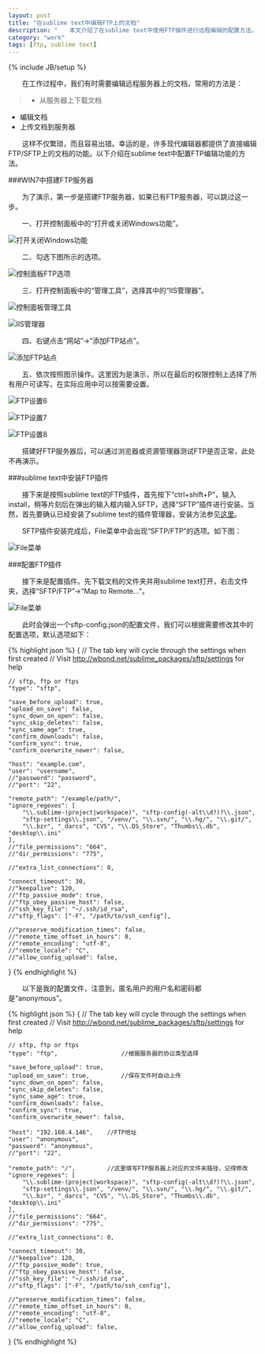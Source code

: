 ```yaml
---
layout: post
title: "在sublime text中编辑FTP上的文档"
description: "　　本文介绍了在sublime text中使用FTP插件进行远程编辑的配置方法。"
category: "work"
tags: [ftp, sublime text]
---
```

{% include JB/setup %}

　　在工作过程中，我们有时需要编辑远程服务器上的文档，常用的方法是：

>* 从服务器上下载文档  
* 编辑文档  
* 上传文档到服务器  

　　这样不仅繁琐，而且容易出错。幸运的是，许多现代编辑器都提供了直接编辑FTP/SFTP上的文档的功能。以下介绍在sublime text中配置FTP编辑功能的方法。

###WIN7中搭建FTP服务器

　　为了演示，第一步是搭建FTP服务器，如果已有FTP服务器，可以跳过这一步。

　　一、打开控制面板中的“打开或关闭Windows功能”。

![打开关闭Windows功能]({{site.img_path}}/WIN7_FTP_1.png)

　　二、勾选下图所示的选项。

![控制面板FTP选项]({{site.img_path}}/WIN7_FTP_2.png)

　　三、打开控制面板中的“管理工具”，选择其中的“IIS管理器”。

![控制面板管理工具]({{site.img_path}}/WIN7_FTP_3.png)

![IIS管理器]({{site.img_path}}/WIN7_FTP_4.png)

　　四、右键点击“网站”→“添加FTP站点”。

![添加FTP站点]({{site.img_path}}/WIN7_FTP_5.png)

　　五、依次按照图示操作。这里因为是演示，所以在最后的权限控制上选择了所有用户可读写，在实际应用中可以按需要设置。

![FTP设置6]({{site.img_path}}/WIN7_FTP_6.png)

![FTP设置7]({{site.img_path}}/WIN7_FTP_7.png)

![FTP设置8]({{site.img_path}}/WIN7_FTP_8.png)

　　搭建好FTP服务器后，可以通过浏览器或资源管理器测试FTP是否正常，此处不再演示。

###sublime text中安装FTP插件

　　接下来是按照sublime text的FTP插件，首先按下“ctrl+shift+P”，输入install，稍等片刻后在弹出的输入框内输入SFTP，选择“SFTP”插件进行安装。当然，首先要确认已经安装了sublime text的插件管理器，安装方法参见[这里](https://sublime.wbond.net/installation)。

　　SFTP插件安装完成后，File菜单中会出现“SFTP/FTP”的选项。如下图：

![File菜单]({{site.img_path}}/sublime_text_sftp_1.png)

###配置FTP插件

　　接下来是配置插件。先下载文档的文件夹并用sublime text打开，右击文件夹，选择“SFTP/FTP”→“Map to Remote...”。

![File菜单]({{site.img_path}}/sublime_text_sftp_2.png)

　　此时会弹出一个sftp-config.json的配置文件，我们可以根据需要修改其中的配置选项，默认选项如下：

{% highlight json %}
{
    // The tab key will cycle through the settings when first created
    // Visit http://wbond.net/sublime_packages/sftp/settings for help
    
    // sftp, ftp or ftps
    "type": "sftp",

    "save_before_upload": true,
    "upload_on_save": false,
    "sync_down_on_open": false,
    "sync_skip_deletes": false,
    "sync_same_age": true,
    "confirm_downloads": false,
    "confirm_sync": true,
    "confirm_overwrite_newer": false,
    
    "host": "example.com",
    "user": "username",
    //"password": "password",
    //"port": "22",
    
    "remote_path": "/example/path/",
    "ignore_regexes": [
        "\\.sublime-(project|workspace)", "sftp-config(-alt\\d?)?\\.json",
        "sftp-settings\\.json", "/venv/", "\\.svn/", "\\.hg/", "\\.git/",
        "\\.bzr", "_darcs", "CVS", "\\.DS_Store", "Thumbs\\.db", "desktop\\.ini"
    ],
    //"file_permissions": "664",
    //"dir_permissions": "775",
    
    //"extra_list_connections": 0,

    "connect_timeout": 30,
    //"keepalive": 120,
    //"ftp_passive_mode": true,
    //"ftp_obey_passive_host": false,
    //"ssh_key_file": "~/.ssh/id_rsa",
    //"sftp_flags": ["-F", "/path/to/ssh_config"],
    
    //"preserve_modification_times": false,
    //"remote_time_offset_in_hours": 0,
    //"remote_encoding": "utf-8",
    //"remote_locale": "C",
    //"allow_config_upload": false,
}
{% endhighlight %}

　　以下是我的配置文件，注意到，匿名用户的用户名和密码都是“anonymous”。

{% highlight json %}
{
    // The tab key will cycle through the settings when first created
    // Visit http://wbond.net/sublime_packages/sftp/settings for help
    
    // sftp, ftp or ftps
    "type": "ftp",                  //根据服务器的协议类型选择

    "save_before_upload": true,
    "upload_on_save": true,         //保存文件时自动上传
    "sync_down_on_open": false,
    "sync_skip_deletes": false,
    "sync_same_age": true,
    "confirm_downloads": false,
    "confirm_sync": true,
    "confirm_overwrite_newer": false,
    
    "host": "192.168.4.146",    //FTP地址
    "user": "anonymous",
    "password": "anonymous",
    //"port": "22",
    
    "remote_path": "/",         //这里填写FTP服务器上对应的文件夹路径，记得修改
    "ignore_regexes": [
        "\\.sublime-(project|workspace)", "sftp-config(-alt\\d?)?\\.json",
        "sftp-settings\\.json", "/venv/", "\\.svn/", "\\.hg/", "\\.git/",
        "\\.bzr", "_darcs", "CVS", "\\.DS_Store", "Thumbs\\.db", "desktop\\.ini"
    ],
    //"file_permissions": "664",
    //"dir_permissions": "775",
    
    //"extra_list_connections": 0,

    "connect_timeout": 30,
    //"keepalive": 120,
    //"ftp_passive_mode": true,
    //"ftp_obey_passive_host": false,
    //"ssh_key_file": "~/.ssh/id_rsa",
    //"sftp_flags": ["-F", "/path/to/ssh_config"],
    
    //"preserve_modification_times": false,
    //"remote_time_offset_in_hours": 0,
    //"remote_encoding": "utf-8",
    //"remote_locale": "C",
    //"allow_config_upload": false,
}
{% endhighlight %}
